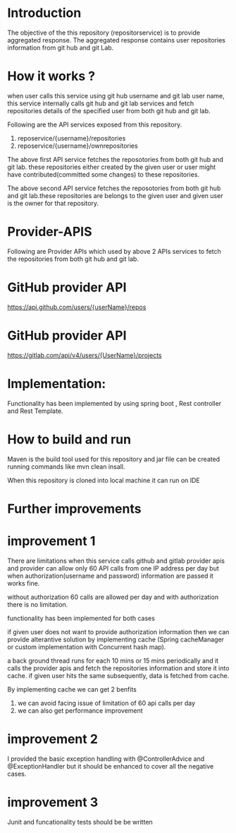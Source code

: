 Introduction 
==============
The objective of the this repository (repositorservice) is to provide aggregated response. The aggregated response contains user repositories information from git hub and git Lab.

How it works ?
==================
when user calls this service using git hub username and git lab user name, this service internally calls git hub and git lab services and fetch repositories details of the specified user from both git hub and git lab.

Following are the API services exposed from this repository.

1. reposervice/{username}/repositories  
2. reposervice/{username}/ownrepositories    

The above first API service fetches the reposotories from both git hub and git lab. 
these repositories either created by the given user or user might have contributed(committed some changes) to these repositories.

The above second API service fetches the reposotories from both git hub and git lab.these repositories are belongs to the given user and given user is the owner for that repository.

Provider-APIS
===============

Following are Provider APIs which used by above 2 APIs services to fetch the repositories from both git hub and git lab.

GitHub provider API
===================

 https://api.github.com/users/{userName}/repos

GitHub provider API
====================

https://gitlab.com/api/v4/users/{UserName}/projects



Implementation:
===============

Functionality has been implemented by using spring boot , Rest controller and Rest Template.

How to build and run
===========================
Maven is the build tool  used for this repository and  jar file can be created running commands like mvn clean insall.

When this repository is cloned into local machine it can run on IDE

Further improvements
==========================================

improvement 1
==============

There are limitations when this service calls github and gitlab provider apis and provider can allow only 60 API calls from one IP address per day but when authorization(username and password) information are passed it works fine.

without authorization 60 calls are allowed per day and with authorization there is no limitation.

functionality has been implemented for both cases

if given user does not want to provide authorization information then we can provide alterantive solution by implementing cache (Spring cacheManager or custom implementation with Concurrent hash map).

a back ground thread runs for each 10 mins or 15 mins periodically and it calls the provider apis and fetch the repositories information and store it into cache. if given user hits the same subsequently, data is fetched from cache.

By implementing cache we can get 2 benfits
1. we can avoid facing issue of limitation of 60 api calls per day
2. we can also get performance improvement


improvement 2
=============
I provided the basic exception handling with @ControllerAdvice and @ExceptionHandler but it should be enhanced to cover all the negative cases.

improvement 3
==============
Junit and funcationality tests should be be written















